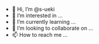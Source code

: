 - 👋 Hi, I’m @s-ueki
- 👀 I’m interested in ...
- 🌱 I’m currently learning ...
- 💞️ I’m looking to collaborate on ...
- 📫 How to reach me ...

<!---
s-ueki/s-ueki is a ✨ special ✨ repository because its `README.md` (this file) appears on your GitHub profile.
You can click the Preview link to take a look at your changes.

--->

